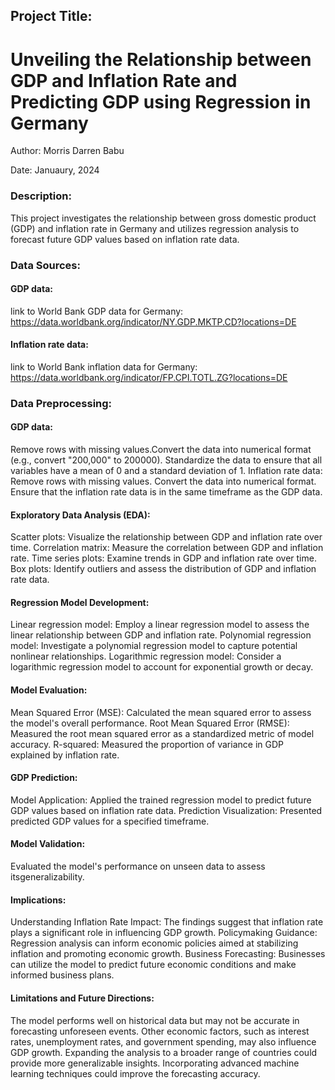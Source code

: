 ## Project Title: 
# Unveiling the Relationship between GDP and Inflation Rate and Predicting GDP using Regression in Germany

Author: Morris Darren Babu

Date: Januaury, 2024

### Description:

This project investigates the relationship between gross domestic product (GDP) and inflation rate in Germany and utilizes regression analysis to forecast future GDP values based on inflation rate data.

### Data Sources:

#### GDP data: 
link to World Bank GDP data for Germany: 
https://data.worldbank.org/indicator/NY.GDP.MKTP.CD?locations=DE
#### Inflation rate data: 
link to World Bank inflation data for Germany: 
https://data.worldbank.org/indicator/FP.CPI.TOTL.ZG?locations=DE

### Data Preprocessing:

#### GDP data:
Remove rows with missing values.Convert the data into numerical format (e.g., convert "200,000" to 200000). Standardize the data to ensure that all variables have a mean of 0 and a standard deviation of 1.
Inflation rate data:
Remove rows with missing values. Convert the data into numerical format. Ensure that the inflation rate data is in the same timeframe as the GDP data.

#### Exploratory Data Analysis (EDA):
Scatter plots: Visualize the relationship between GDP and inflation rate over time.
Correlation matrix: Measure the correlation between GDP and inflation rate.
Time series plots: Examine trends in GDP and inflation rate over time.
Box plots: Identify outliers and assess the distribution of GDP and inflation rate data.

#### Regression Model Development:
Linear regression model: Employ a linear regression model to assess the linear relationship between GDP and inflation rate.
Polynomial regression model: Investigate a polynomial regression model to capture potential nonlinear relationships.
Logarithmic regression model: Consider a logarithmic regression model to account for exponential growth or decay.

#### Model Evaluation:
Mean Squared Error (MSE): Calculated the mean squared error to assess the model's overall performance.
Root Mean Squared Error (RMSE): Measured the root mean squared error as a standardized metric of model accuracy.
R-squared: Measured the proportion of variance in GDP explained by inflation rate.

#### GDP Prediction:
Model Application: Applied the trained regression model to predict future GDP values based on inflation rate data.
Prediction Visualization: Presented predicted GDP values for a specified timeframe.

#### Model Validation: 
Evaluated the model's performance on unseen data to assess itsgeneralizability.

#### Implications:
Understanding Inflation Rate Impact: The findings suggest that inflation rate plays a significant role in influencing GDP growth.
Policymaking Guidance: Regression analysis can inform economic policies aimed at stabilizing inflation and promoting economic growth.
Business Forecasting: Businesses can utilize the model to predict future economic conditions and make informed business plans.

#### Limitations and Future Directions:
The model performs well on historical data but may not be accurate in forecasting unforeseen events.
Other economic factors, such as interest rates, unemployment rates, and government spending, may also influence GDP growth.
Expanding the analysis to a broader range of countries could provide more generalizable insights.
Incorporating advanced machine learning techniques could improve the forecasting accuracy.

